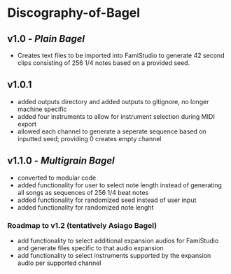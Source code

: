 # Discography-of-Bagel

## v1.0 - ***Plain Bagel***
- Creates text files to be imported into FamiStudio to generate 42 second clips consisting of 256 1/4 notes based on a provided seed.

## v1.0.1
- added outputs directory and added outputs to gitignore, no longer machine specific
- added four instruments to allow for instrument selection during MIDI export
- allowed each channel to generate a seperate sequence based on inputted seed; providing 0 creates empty channel 

## v1.1.0 - ***Multigrain Bagel***
- converted to modular code
- added functionality for user to select note length instead of generating all songs as sequences of 256 1/4 beat notes
- added functionality for randomized seed instead of user input
- added functionality for randomized note lenght

### Roadmap to v1.2 (tentatively Asiago Bagel)
- add functionality to select additional expansion audios for FamiStudio and generate files specific to that audio expansion
- add functionality to select instruments supported by the expansion audio per supported channel

